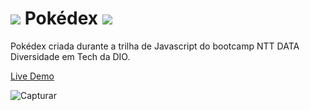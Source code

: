 # <img src="https://img.icons8.com/office/30/000000/pokedex.png"/> Pokédex <img src="https://img.icons8.com/office/30/000000/pokedex.png"/>


Pokédex criada durante a trilha de Javascript do bootcamp NTT DATA Diversidade em Tech da DIO.

[Live Demo](https://pokedex-by-alnsanches.vercel.app/)

![Capturar](https://user-images.githubusercontent.com/96800792/197409273-6633740b-21f5-4a9f-9943-9d5a17854181.PNG)

